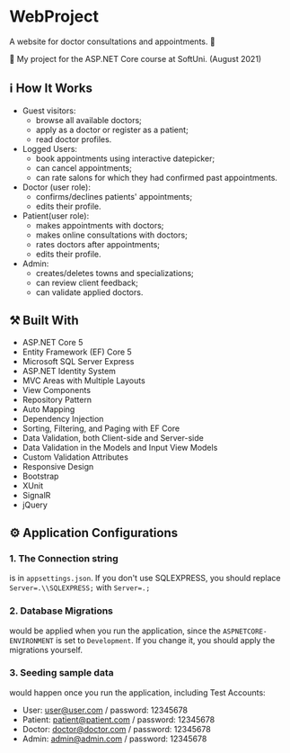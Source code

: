 # WebProject

A website for doctor consultations and appointments.  :calendar:

:dart:  My project for the ASP.NET Core course at SoftUni. (August 2021) 

## :information_source: How It Works

- Guest visitors: 
  - browse all available doctors;
  - apply as a doctor or register as a patient;
  - read doctor profiles.
- Logged Users:
  - book appointments using interactive datepicker; 
  - can cancel appointments; 
  - can rate salons for which they had confirmed past appointments.  
- Doctor (user role):
  - confirms/declines patients' appointments; 
  - edits their profile.
- Patient(user role):
  - makes appointments with doctors;
  - makes online consultations with doctors;
  - rates doctors after appointments;
  - edits their profile.
- Admin:
  - creates/deletes towns and specializations; 
  - can review client feedback;
  - can validate applied doctors.

## :hammer_and_pick: Built With

- ASP.NET Core 5
- Entity Framework (EF) Core 5
- Microsoft SQL Server Express
- ASP.NET Identity System
- MVC Areas with Multiple Layouts
- View Components
- Repository Pattern
- Auto Мapping
- Dependency Injection
- Sorting, Filtering, and Paging with EF Core
- Data Validation, both Client-side and Server-side
- Data Validation in the Models and Input View Models
- Custom Validation Attributes
- Responsive Design
- Bootstrap
- XUnit
- SignalR
- jQuery

## :gear: Application Configurations

### 1. The Connection string 
is in `appsettings.json`. If you don't use SQLEXPRESS, you should replace `Server=.\\SQLEXPRESS;` with `Server=.;`

### 2. Database Migrations 
would be applied when you run the application, since the `ASPNETCORE-ENVIRONMENT` is set to `Development`. If you change it, you should apply the migrations yourself.

### 3. Seeding sample data
would happen once you run the application, including Test Accounts:
  - User: user@user.com / password: 12345678
  - Patient: patient@patient.com / password: 12345678
  - Doctor: doctor@doctor.com / password: 12345678
  - Admin: admin@admin.com / password: 12345678
 

